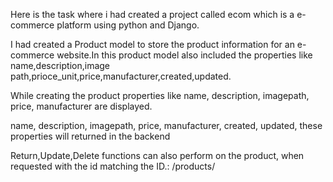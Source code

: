 Here is the task where i had created a project called ecom which is a e-commerce platform using python and Django.

I had created a Product model to store the product information for an e-commerce website.In this product model also included the properties like name,description,image path,prioce_unit,price,manufacturer,created,updated.

 While creating the product properties like name, description, imagepath, price, manufacturer are displayed.

name, description, imagepath, price, manufacturer, created, updated, these properties will returned in the backend

Return,Update,Delete functions can also perform on the product, when requested with the id matching the ID.:
/products/<id>
